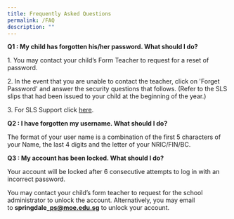 ```yaml
---
title: Frequently Asked Questions
permalink: /FAQ
description: ""
---
```

**Q1 : My child has forgotten his/her password. What should I do?**

1\. You may contact your child’s Form Teacher to request for a reset of password. 

2\. In the event that you are unable to contact the teacher, click on 'Forget Password' and answer the security questions that follows. (Refer to the SLS slips that had been issued to your child at the beginning of the year.)

3\. For SLS Support click [here](/SLS-Helpdesk).

**Q2 : I have forgotten my username. What should I do?**  

The format of your user name is a combination of the first 5 characters of your Name, the last 4 digits and the letter of your NRIC/FIN/BC.

**Q3 : My account has been locked. What should I do?**

Your account will be locked after 6 consecutive attempts to log in with an incorrect password.

You may contact your child’s form teacher to request for the school administrator to unlock the account. Alternatively, you may email to **springdale\_ps@moe.edu.sg** to unlock your account.